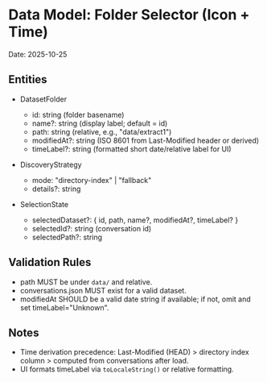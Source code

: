 # Data Model: Folder Selector (Icon + Time)

Date: 2025-10-25

## Entities

- DatasetFolder
  - id: string (folder basename)
  - name?: string (display label; default = id)
  - path: string (relative, e.g., "data/extract1")
  - modifiedAt?: string (ISO 8601 from Last-Modified header or derived)
  - timeLabel?: string (formatted short date/relative label for UI)

- DiscoveryStrategy
  - mode: "directory-index" | "fallback"
  - details?: string

- SelectionState
  - selectedDataset?: { id, path, name?, modifiedAt?, timeLabel? }
  - selectedId?: string (conversation id)
  - selectedPath?: string

## Validation Rules

- path MUST be under `data/` and relative.
- conversations.json MUST exist for a valid dataset.
- modifiedAt SHOULD be a valid date string if available; if not, omit and set timeLabel="Unknown".

## Notes

- Time derivation precedence: Last-Modified (HEAD) > directory index column > computed from conversations after load.
- UI formats timeLabel via `toLocaleString()` or relative formatting.
